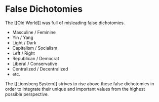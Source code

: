 # False Dichotomies

The [[Old World]] was full of misleading false dichotomies.

- Masculine / Feminine 
- Yin / Yang 
- Light / Dark  
- Capitalism / Socialism  
- Left / Right  
- Republican / Democrat  
- Liberal / Conservative  
- Centralized / Decentralized  
- etc. 

The [[Lionsberg System]] strives to rise above these false dichotomies in order to integrate their unique and important values from the highest possible perspective. 
